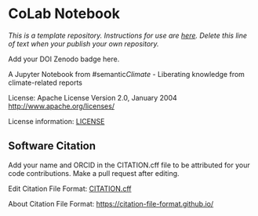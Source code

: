 # CoLab Notebook

*This is a template repository. Instructions for use are [here](https://github.com/semanticClimate/Research-Catalogue/wiki/Cataloging-Colab-Notebooks). Delete this line of text when your publish your own repository.*

Add your DOI Zenodo badge here.

A Jupyter Notebook from #semantic*Climate* - Liberating knowledge from climate-related reports

License: Apache License Version 2.0, January 2004 http://www.apache.org/licenses/

License information: [LICENSE](LICENSE)

## Software Citation

Add your name and ORCID in the CITATION.cff file to be attributed for your code contributions. Make a pull request after editing.

Edit Citation File Format: [CITATION.cff](CITATION.cff)

About Citation File Format: https://citation-file-format.github.io/


